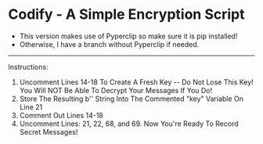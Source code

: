 # Codify - A Simple Encryption Script
* This version makes use of Pyperclip so make sure it is pip installed!
* Otherwise, I have a branch without Pyperclip if needed.
-------------
Instructions:
1. Uncomment Lines 14-18 To Create A Fresh Key
-- Do Not Lose This Key!
You Will NOT Be Able To Decrypt Your Messages If You Do!
2. Store The Resulting b'' String Into The Commented "key" Variable On Line 21
3. Comment Out Lines 14-18
4. Uncomment Lines: 21, 22, 68, and 69. Now You're Ready To Record Secret Messages!
